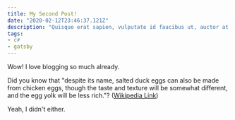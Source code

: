 ```yaml
---
title: My Second Post!
date: "2020-02-12T23:46:37.121Z"
description: "Quisque erat sapien, vulputate id faucibus ut, auctor at lorem. In vestibulum lectus tortor, id tristique orci euismod vitae. Nulla vel dui placerat, congue dolor sed, dapibus lacus. Maecenas purus magna, rhoncus eget libero sed, porta auctor ex. Nunc iaculis pellentesque libero. Fusce eget pretium est. Aenean vel lectus scelerisque, sagittis odio eget, congue orci."
tags:
- c#
- gatsby
---
```


Wow! I love blogging so much already.

Did you know that "despite its name, salted duck eggs can also be made from
chicken eggs, though the taste and texture will be somewhat different, and the
egg yolk will be less rich."?
([Wikipedia Link](http://en.wikipedia.org/wiki/Salted_duck_egg))

Yeah, I didn't either.

